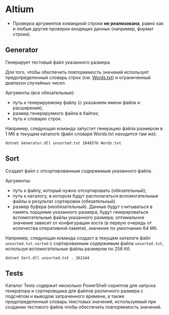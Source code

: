 # Altium

- Проверка аргументов командной строки __не реализована__, равно как и любые другие проверки входящих данных (например, формат строки).

## Generator

Генерирует тестовый файл указанного размера.

Для того, чтобы обеспечить повторяемость значений использует предопределенный словарь строк (см. [Words.txt](./tests/Words.txt)) и ограниченный диапазон случайных чисел.

Аргументы (все обязательные):
- путь к генерируемому файлу (с указанием имени файла и расширения);
- размер генерируемого файла в байтах;
- путь к словарю строк.

Например, следующая команда запустит генерацию файла размером в 1 Мб в текущем каталоге (файл словаря Words.txt находится там же):

```shell
dotnet Generator.dll unsorted.txt 1048576 Words.txt
```

## Sort

Создает файл с отсортированным содержимым указанного файла.

Аргументы:

- путь к файлу, который нужно отсортировать (обязательный);
- путь к каталогу, в котором будут располагаться вспомогательные файлы и результат сортировки (обязательный).
- размер буфера (необязательный). Данные будут считываться в память порциями указанного размера, будут генерироваться вспомогательные файлы указанного размера; оптимальное значение зависит от конфигурации хоста (в первую очередь от количества оперативной памяти), значение по умолчанию 64 Мб.

Например, следующая команда создаст в текущем каталоге файл `unsorted.txt.sorted` с сортированным содержимым файла `unsorted.txt`, используя вспомогательные файлы размером по 256 Кб.

```shell
dotnet Sort.dll unsorted.txt . 262144
```

## Tests

Каталог Tests содержит несколько PowerShell-скриптов для запуска генератора и сортировщика для файлов различного размера с подсчётом и выводом затраченного времени, а также предопределенный словарь текстовых значений, используемый при создании тестового файла чтобы обеспечить повторяемость значений.